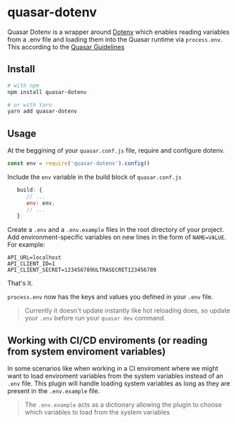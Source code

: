 # quasar-dotenv

Quasar Dotenv is a wrapper around [Dotenv](https://github.com/motdotla/dotenv#readme) which enables reading variables from a .env file and loading them into the Quasar runtime via `process.env`. This according to the [Quasar Guidelines](https://quasar-framework.org/guide/app-quasar.conf.js.html#Example-setting-env-for-dev-build)

## Install

```bash
# with npm
npm install quasar-dotenv

# or with Yarn
yarn add quasar-dotenv
```

## Usage

At the beggining of your `quasar.conf.js` file, require and configure dotenv.

```javascript
const env = require('quasar-dotenv').config()
```

Include the `env` variable in the build block of `quasar.conf.js`

```javascript
   build: {
      // ...
      env: env,
      // ...
   }
```

Create a `.env` and a `.env.example` files in the root directory of your project. Add
environment-specific variables on new lines in the form of `NAME=VALUE`.
For example:

```dosini
API_URL=localhost
API_CLIENT_ID=1
API_CLIENT_SECRET=123456789ULTRASECRET123456789
```

That's it.

`process.env` now has the keys and values you defined in your `.env` file.

> Currently it doesn't update instantly like hot reloading does, so update your `.env` before run your `quasar dev` command.

## Working with CI/CD enviroments (or reading from system enviroment variables)

In some scenarios like when working in a CI enviroment where we might want to load enviroment variables from the system variables instead of an `.env` file. This plugin will handle loading system variables as long as they are present in the `.env.example` file.

> The `.env.example` acts as a dictionary allowing the plugin to choose which variables to load from the system variables
